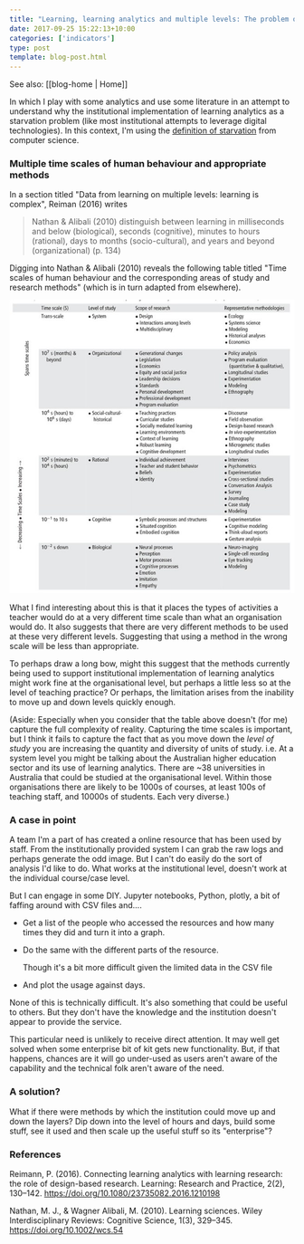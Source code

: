 ```yaml
---
title: "Learning, learning analytics and multiple levels: The problem of starvation"
date: 2017-09-25 15:22:13+10:00
categories: ['indicators']
type: post
template: blog-post.html
---
```


See also: [[blog-home | Home]]

In which I play with some analytics and use some literature in an attempt to understand why the institutional implementation of learning analytics as a starvation problem (like most institutional attempts to leverage digital technologies). In this context, I'm using the [definition of starvation](https://en.wikipedia.org/wiki/Starvation_\(computer_science\)) from computer science.

### Multiple time scales of human behaviour and appropriate methods

In a section titled "Data from learning on multiple levels: learning is complex", Reiman (2016) writes

> Nathan & Alibali (2010) distinguish between learning in milliseconds and below (biological), seconds (cognitive), minutes to hours (rational), days to months (socio-cultural), and years and beyond (organizational) (p. 134)

Digging into Nathan & Alibali (2010) reveals the following table titled "Time scales of human behaviour and the corresponding areas of study and research methods" (which is in turn adapted from elsewhere).

[![Time Scales of Human Behavior and the Corresponding Areas of Study and Research Methods](images/37271669022_622941e6e0_z.jpg)](https://www.flickr.com/photos/david_jones/37271669022/in/dateposted-public/ "Time Scales of Human Behavior and the Corresponding Areas of Study and Research Methods")

What I find interesting about this is that it places the types of activities a teacher would do at a very different time scale than what an organisation would do. It also suggests that there are very different methods to be used at these very different levels. Suggesting that using a method in the wrong scale will be less than appropriate.

To perhaps draw a long bow, might this suggest that the methods currently being used to support institutional implementation of learning analytics might work fine at the organisational level, but perhaps a little less so at the level of teaching practice? Or perhaps, the limitation arises from the inability to move up and down levels quickly enough.

(Aside: Especially when you consider that the table above doesn't (for me) capture the full complexity of reality. Capturing the time scales is important, but I think it fails to capture the fact that as you move down the _level of study_ you are increasing the quantity and diversity of units of study. i.e. At a system level you might be talking about the Australian higher education sector and its use of learning analytics. There are ~38 universities in Australia that could be studied at the organisational level. Within those organisations there are likely to be 1000s of courses, at least 100s of teaching staff, and 10000s of students. Each very diverse.)

### A case in point

A team I'm a part of has created a online resource that has been used by staff. From the institutionally provided system I can grab the raw logs and perhaps generate the odd image. But I can't do easily do the sort of analysis I'd like to do. What works at the institutional level, doesn't work at the individual course/case level.

But I can engage in some DIY. Jupyter notebooks, Python, plotly, a bit of faffing around with CSV files and....

- Get a list of the people who accessed the resources and how many times they did and turn it into a graph.
- Do the same with the different parts of the resource.
    
    Though it's a bit more difficult given the limited data in the CSV file
    
- And plot the usage against days.

None of this is technically difficult. It's also something that could be useful to others. But they don't have the knowledge and the institution doesn't appear to provide the service.

This particular need is unlikely to receive direct attention. It may well get solved when some enterprise bit of kit gets new functionality. But, if that happens, chances are it will go under-used as users aren't aware of the capability and the technical folk aren't aware of the need.

### A solution?

What if there were methods by which the institution could move up and down the layers? Dip down into the level of hours and days, build some stuff, see it used and then scale up the useful stuff so its "enterprise"?

### References

Reimann, P. (2016). Connecting learning analytics with learning research: the role of design-based research. Learning: Research and Practice, 2(2), 130–142. https://doi.org/10.1080/23735082.2016.1210198

Nathan, M. J., & Wagner Alibali, M. (2010). Learning sciences. Wiley Interdisciplinary Reviews: Cognitive Science, 1(3), 329–345. https://doi.org/10.1002/wcs.54